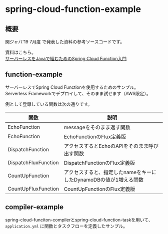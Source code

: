 # spring-cloud-function-example


## 概要

関ジャバ'19 7月度 で発表した資料の参考ソースコードです。

資料はこちら。<br>
[サーバーレスをJavaで組むためのSpring Cloud Function入門](https://speakerdeck.com/phonypianist/introduction-to-spring-cloud-function-to-build-serverless-in-java)


## function-example

サーバーレスでSpring Cloud Functionを使用するためのサンプル。<br>
Serverless Frameworkでデプロイして、そのまま試せます（AWS限定）。

例として登録している関数は次の通りです。

|関数|説明|
|----|----|
|EchoFunction|messageをそのまま返す関数|
|EchoFunction|EchoFunctionのFlux定義版|
|DispatchFunction|アクセスするとEchoのAPIをそのまま呼び出す関数|
|DispatchFluxFunction|DispatchFunctionのFlux定義版|
|CountUpFunction|アクセスすると、指定したnameをキーにしたDynamoDBの値が1増える関数|
|CountUpFluxFunction|CountUpFunctionのFlux定義版|

## compiler-example

spring-cloud-funciton-compilerとspring-cloud-function-taskを用いて、 `application.yml` に関数とタスクフローを定義したサンプル。

